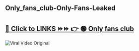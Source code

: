 
 ## Only_fans_club-Only-Fans-Leaked

# <h2><a href="https://clipsfans.com/Only_fans_club&ref=git">🔗 Click to LINKS ⏩⏩ 👉 🟢 Only fans club </a></h2>

<a href="https://clipsfans.com/Only_fans_club&ref=git" rel="nofollow" data-target="animated-image.originalLink"><img src="https://i.ibb.co.com/xMMVF88/686577567.gif" alt="Viral Video Original" style="max-width: 100%; display: inline-block;" data-target="animated-image.originalImage"></a>
